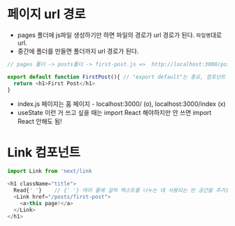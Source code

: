 # 페이지 url 경로
- pages 폴더에 js파일 생성하기만 하면 파일의 경로가 url 경로가 된다. `파일명`대로 url.
- 중간에 폴더를 만들면 폴더까지 url 경로가 된다.
```javascript
// pages 폴더 -> posts폴더 -> first-post.js =>  http://localhost:3000/posts/first-post

export default function FirstPost(){ // "export default"는 중요, 컴포넌트 명은 중요하지x, 파일명대로 url
  return <h1>First Post</h1>
}
```
- index.js 페이지는 홈 페이지 - localhost:3000/ (o), localhost:3000/index (x)
- useState 이런 거 쓰고 싶을 때는 import React 해야하지만 안 쓰면 import React 안해도 됨!

# Link 컴포넌트
```javascript
import Link from 'next/link

<h1 className="title">
  Read{' '}    // {' '} 여러 줄에 걸쳐 텍스트를 나누는 데 사용되는 빈 공간을 추가합니다.
  <Link href="/posts/first-post">
    <a>this page!</a>
  </Link>
</h1>
```

